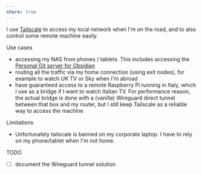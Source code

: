```yaml
---
share: true
---
```

I use [Tailscale](https://tailscale.com/) to access my local network when I'm on the road, and to also control some remote machine easily.

Use cases
* accessing my NAS from phones / tablets. This includes accessing the  [Personal Git server for Obsidian](Personal%20Git%20server%20for%20Obsidian.md)
* routing all the traffic via my home connection (using exit nodes), for example to watch UK TV or Sky when I'm abroad
* have guaranteed access to a remote Raspberry Pi running in Italy, which I use as a bridge if I want to watch Italian TV. For performance reason, the actual bridge is done with a (vanilla) Wireguard direct tunnel between that box and my router, but I still keep Tailscale as a reliable way to access the machine

Limitations
* Unfortunately tailscale is banned on my corporate laptop. I have to rely on my phone/tablet when I'm not home.

TODO
* [ ] document the Wireguard tunnel solution